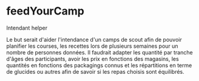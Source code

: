 # feedYourCamp
Intendant helper

Le but serait d'aider l'intendance d'un camps de scout afin de pouvoir planifier les courses, les recettes lors de plusieurs semaines pour un nombre de personnes données. Il faudrait adapter les quantité par tranche d'âges des participants, avoir les prix en fonctions des magasins, les quantités en fonctions des packagings connus et les répartitions en terme de glucides ou autres afin de savoir si les repas choisis sont équilibrés. 
